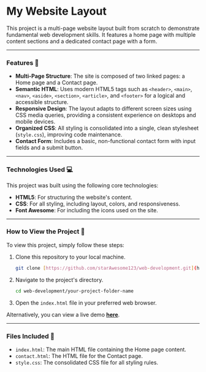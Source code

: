 # My Website Layout

This project is a multi-page website layout built from scratch to demonstrate fundamental web development skills. It features a home page with multiple content sections and a dedicated contact page with a form. 

---

### Features 📸

* **Multi-Page Structure**: The site is composed of two linked pages: a Home page and a Contact page.
* **Semantic HTML**: Uses modern HTML5 tags such as `<header>`, `<main>`, `<nav>`, `<aside>`, `<section>`, `<article>`, and `<footer>` for a logical and accessible structure.
* **Responsive Design**: The layout adapts to different screen sizes using CSS media queries, providing a consistent experience on desktops and mobile devices.
* **Organized CSS**: All styling is consolidated into a single, clean stylesheet (`style.css`), improving code maintenance.
* **Contact Form**: Includes a basic, non-functional contact form with input fields and a submit button.

---

### Technologies Used 💻

This project was built using the following core technologies:

* **HTML5**: For structuring the website's content.
* **CSS**: For all styling, including layout, colors, and responsiveness.
* **Font Awesome**: For including the icons used on the site.

---

### How to View the Project 👀

To view this project, simply follow these steps:

1.  Clone this repository to your local machine.
    ```bash
    git clone [https://github.com/starAwesome123/web-development.git](https://github.com/starAwesome123/web-development.git)
    ```
2.  Navigate to the project's directory.
    ```bash
    cd web-development/your-project-folder-name
    ```
3.  Open the `index.html` file in your preferred web browser.

Alternatively, you can view a live demo **[here](https://starawesome123.github.io/web-development/food_image_gallery/index.html)**.

---

### Files Included 📁

* `index.html`: The main HTML file containing the Home page content.
* `contact.html`: The HTML file for the Contact page.
* `style.css`: The consolidated CSS file for all styling rules.